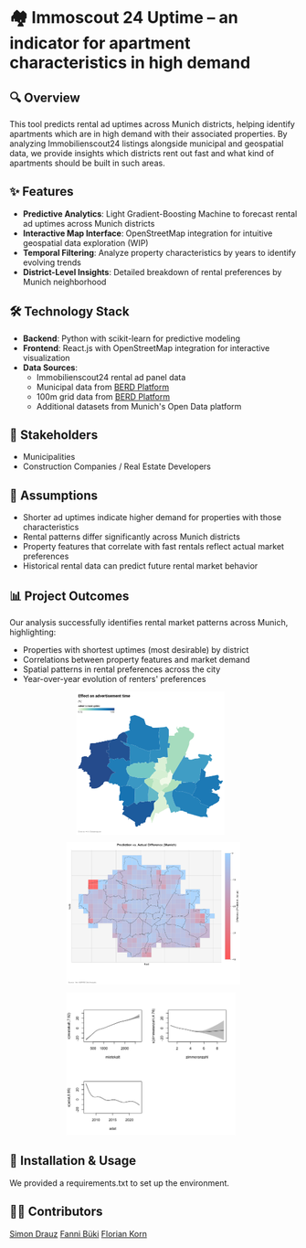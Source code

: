 # 🏘️ Immoscout 24 Uptime – an indicator for apartment characteristics in high demand

## 🔍 Overview
This tool predicts rental ad uptimes across Munich districts, helping identify apartments which are in high demand with their associated properties. By analyzing Immobilienscout24 listings alongside municipal and geospatial data, we provide insights which districts rent out fast and what kind of apartments should be built in such areas.

## ✨ Features
* **Predictive Analytics**: Light Gradient-Boosting Machine to forecast rental ad uptimes across Munich districts
* **Interactive Map Interface**: OpenStreetMap integration for intuitive geospatial data exploration (WIP)
* **Temporal Filtering**: Analyze property characteristics by years to identify evolving trends
* **District-Level Insights**: Detailed breakdown of rental preferences by Munich neighborhood

## 🛠️ Technology Stack
* **Backend**: Python with scikit-learn for predictive modeling
* **Frontend**: React.js with OpenStreetMap integration for interactive visualization
* **Data Sources**:
   * Immobilienscout24 rental ad panel data
   * Municipal data from [BERD Platform](https://berd-platform.de/records/g39xd-nxz07)
   * 100m grid data from [BERD Platform](https://berd-platform.de/records/gkpfe-xjb82)
   * Additional datasets from Munich's Open Data platform

## 👥 Stakeholders
* Municipalities
* Construction Companies / Real Estate Developers

## 🧠 Assumptions
* Shorter ad uptimes indicate higher demand for properties with those characteristics
* Rental patterns differ significantly across Munich districts
* Property features that correlate with fast rentals reflect actual market preferences
* Historical rental data can predict future rental market behavior

## 📊 Project Outcomes
Our analysis successfully identifies rental market patterns across Munich, highlighting:
* Properties with shortest uptimes (most desirable) by district
* Correlations between property features and market demand
* Spatial patterns in rental preferences across the city
* Year-over-year evolution of renters' preferences
  
<div align="center">
  <img src="effect_of_advertisement.png" height="250px" style="margin-right:10px; margin-bottom:10px;" alt="Map visualization of Munich rental market"/>
  <img src="munich_difference_pred_actual_map.png" height="250px" style="margin-bottom:10px;" alt="Uptime prediction model results"/>
</div>
<div align="center">
  <img src="gam_munich_result.png" height="250px" style="margin-right:10px;" alt="District comparison dashboard"/>
  
</div>

## 🚀 Installation & Usage
We provided a requirements.txt to set up the environment.

## 👨‍💻 Contributors
[Simon Drauz](https://github.com/simondrauz)
[Fanni Büki](https://github.com/bukifanni)
[Florian Korn](https://github.com/flo1166)
